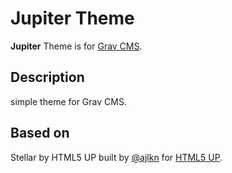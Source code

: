 # Jupiter Theme

**Jupiter** Theme is for [Grav CMS](http://github.com/getgrav/grav).  

## Description

simple theme for Grav CMS.

## Based on
Stellar by HTML5 UP
built by [@ajlkn](https://twitter.com/ajlkn) for [HTML5 UP](https://html5up.net).
